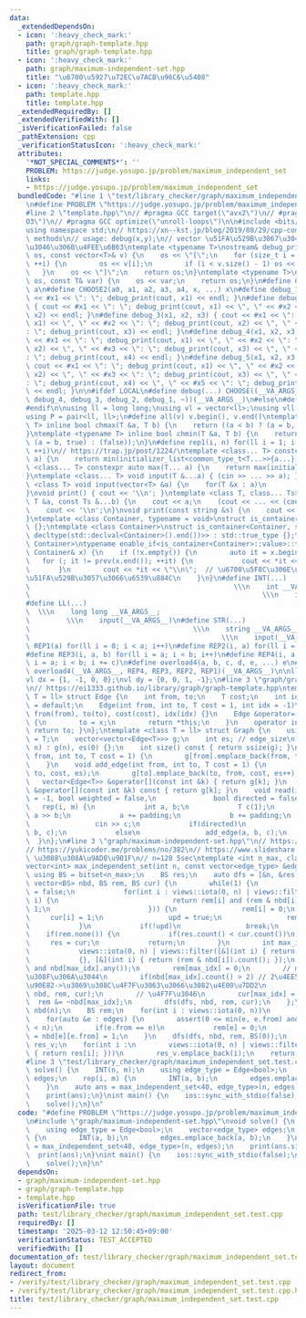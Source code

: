 ```yaml
---
data:
  _extendedDependsOn:
  - icon: ':heavy_check_mark:'
    path: graph/graph-template.hpp
    title: graph/graph-template.hpp
  - icon: ':heavy_check_mark:'
    path: graph/maximum-independent-set.hpp
    title: "\u6700\u5927\u72EC\u7ACB\u96C6\u5408"
  - icon: ':heavy_check_mark:'
    path: template.hpp
    title: template.hpp
  _extendedRequiredBy: []
  _extendedVerifiedWith: []
  _isVerificationFailed: false
  _pathExtension: cpp
  _verificationStatusIcon: ':heavy_check_mark:'
  attributes:
    '*NOT_SPECIAL_COMMENTS*': ''
    PROBLEM: https://judge.yosupo.jp/problem/maximum_independent_set
    links:
    - https://judge.yosupo.jp/problem/maximum_independent_set
  bundledCode: "#line 1 \"test/library_checker/graph/maximum_independent_set.test.cpp\"\
    \n#define PROBLEM \"https://judge.yosupo.jp/problem/maximum_independent_set\"\n\
    #line 2 \"template.hpp\"\n// #pragma GCC target(\"avx2\")\n// #pragma GCC optimize(\"\
    O3\")\n// #pragma GCC optimize(\"unroll-loops\")\n\n#include <bits/stdc++.h>\n\
    using namespace std;\n// https://xn--kst.jp/blog/2019/08/29/cpp-comp/\n// debug\
    \ methods\n// usage: debug(x,y);\n// vector \u51FA\u529B\u3067\u304D\u308B\u3088\
    \u3046\u306B\u4FEE\u6B63\ntemplate <typename T>\nostream& debug_print(ostream&\
    \ os, const vector<T>& v) {\n    os << \"[\";\n    for (size_t i = 0; i < v.size();\
    \ ++i) {\n        os << v[i];\n        if (i < v.size() - 1) os << \", \";\n \
    \   }\n    os << \"]\";\n    return os;\n}\ntemplate <typename T>\nostream& debug_print(ostream&\
    \ os, const T& var) {\n    os << var;\n    return os;\n}\n#define CHOOSE(a) CHOOSE2\
    \ a\n#define CHOOSE2(a0, a1, a2, a3, a4, x, ...) x\n#define debug_1(x1) { cout\
    \ << #x1 << \": \"; debug_print(cout, x1) << endl; }\n#define debug_2(x1, x2)\
    \ { cout << #x1 << \": \"; debug_print(cout, x1) << \", \" << #x2 << \": \"; debug_print(cout,\
    \ x2) << endl; }\n#define debug_3(x1, x2, x3) { cout << #x1 << \": \"; debug_print(cout,\
    \ x1) << \", \" << #x2 << \": \"; debug_print(cout, x2) << \", \" << #x3 << \"\
    : \"; debug_print(cout, x3) << endl; }\n#define debug_4(x1, x2, x3, x4) { cout\
    \ << #x1 << \": \"; debug_print(cout, x1) << \", \" << #x2 << \": \"; debug_print(cout,\
    \ x2) << \", \" << #x3 << \": \"; debug_print(cout, x3) << \", \" << #x4 << \"\
    : \"; debug_print(cout, x4) << endl; }\n#define debug_5(x1, x2, x3, x4, x5) {\
    \ cout << #x1 << \": \"; debug_print(cout, x1) << \", \" << #x2 << \": \"; debug_print(cout,\
    \ x2) << \", \" << #x3 << \": \"; debug_print(cout, x3) << \", \" << #x4 << \"\
    : \"; debug_print(cout, x4) << \", \" << #x5 << \": \"; debug_print(cout, x5)\
    \ << endl; }\n\n#ifdef LOCAL\n#define debug(...) CHOOSE((__VA_ARGS__, debug_5,\
    \ debug_4, debug_3, debug_2, debug_1, ~))(__VA_ARGS__)\n#else\n#define debug(...)\n\
    #endif\n\nusing ll = long long;\nusing vl = vector<ll>;\nusing vll = vector<vl>;\n\
    using P = pair<ll, ll>;\n#define all(v) v.begin(), v.end()\ntemplate <typename\
    \ T> inline bool chmax(T &a, T b) {\n    return ((a < b) ? (a = b, true) : (false));\n\
    }\ntemplate <typename T> inline bool chmin(T &a, T b) {\n    return ((a > b) ?\
    \ (a = b, true) : (false));\n}\n#define rep1(i, n) for(ll i = 1; i <= ((ll)n);\
    \ ++i)\n// https://trap.jp/post/1224/\ntemplate <class... T> constexpr auto min(T...\
    \ a) {\n    return min(initializer_list<common_type_t<T...>>{a...});\n}\ntemplate\
    \ <class... T> constexpr auto max(T... a) {\n    return max(initializer_list<common_type_t<T...>>{a...});\n\
    }\ntemplate <class... T> void input(T &...a) { (cin >> ... >> a); }\ntemplate\
    \ <class T> void input(vector<T> &a) {\n    for(T &x : a)\n        cin >> x;\n\
    }\nvoid print() { cout << '\\n'; }\ntemplate <class T, class... Ts> void print(const\
    \ T &a, const Ts &...b) {\n    cout << a;\n    (cout << ... << (cout << ' ', b));\n\
    \    cout << '\\n';\n}\nvoid print(const string &s) {\n    cout << s << '\\n';\n\
    }\ntemplate <class Container, typename = void>\nstruct is_container : std::false_type\
    \ {};\ntemplate <class Container>\nstruct is_container<Container, std::void_t<decltype(std::declval<Container>().begin()),\
    \ decltype(std::declval<Container>().end())>> : std::true_type {};\ntemplate <class\
    \ Container>\ntypename enable_if<is_container<Container>::value>::type print(const\
    \ Container& x) {\n    if (!x.empty()) {\n        auto it = x.begin();\n     \
    \   for (; it != prev(x.end()); ++it) {\n            cout << *it << \" \";\n \
    \       }\n        cout << *it << \"\\n\";  // \u6700\u5F8C\u306E\u8981\u7D20\u3092\
    \u51FA\u529B\u3057\u3066\u6539\u884C\n    }\n}\n#define INT(...)             \
    \                                                  \\\n    int __VA_ARGS__;  \
    \                                                         \\\n    input(__VA_ARGS__)\n\
    #define LL(...)                                                              \
    \  \\\n    long long __VA_ARGS__;                                            \
    \         \\\n    input(__VA_ARGS__)\n#define STR(...)                       \
    \                                        \\\n    string __VA_ARGS__;         \
    \                                               \\\n    input(__VA_ARGS__)\n#define\
    \ REP1(a) for(ll i = 0; i < a; i++)\n#define REP2(i, a) for(ll i = 0; i < a; i++)\n\
    #define REP3(i, a, b) for(ll i = a; i < b; i++)\n#define REP4(i, a, b, c) for(ll\
    \ i = a; i < b; i += c)\n#define overload4(a, b, c, d, e, ...) e\n#define rep(...)\
    \ overload4(__VA_ARGS__, REP4, REP3, REP2, REP1)(__VA_ARGS__)\n\nll inf = 3e18;\n\
    vl dx = {1, -1, 0, 0};\nvl dy = {0, 0, 1, -1};\n#line 3 \"graph/graph-template.hpp\"\
    \n// https://ei1333.github.io/library/graph/graph-template.hpp\ntemplate <class\
    \ T = ll> struct Edge {\n    int from, to;\n    T cost;\n    int idx;\n    Edge()\
    \ = default;\n    Edge(int from, int to, T cost = 1, int idx = -1)\n        :\
    \ from(from), to(to), cost(cost), idx(idx) {}\n    Edge &operator=(const int &x)\
    \ {\n        to = x;\n        return *this;\n    }\n    operator int() const {\
    \ return to; }\n};\ntemplate <class T = ll> struct Graph {\n    using cost_type\
    \ = T;\n    vector<vector<Edge<T>>> g;\n    int es; // edge_size\n    Graph(int\
    \ n) : g(n), es(0) {};\n    int size() const { return ssize(g); }\n    void add_directed_edge(int\
    \ from, int to, T cost = 1) {\n        g[from].emplace_back(from, to, cost, es++);\n\
    \    }\n    void add_edge(int from, int to, T cost = 1) {\n        g[from].emplace_back(from,\
    \ to, cost, es);\n        g[to].emplace_back(to, from, cost, es++);\n    }\n \
    \   vector<Edge<T>> &operator[](const int &k) { return g[k]; }\n    const vector<Edge<T>>\
    \ &operator[](const int &k) const { return g[k]; }\n    void read(int m, int padding\
    \ = -1, bool weighted = false,\n              bool directed = false) {\n     \
    \   rep(i, m) {\n            int a, b;\n            T c(1);\n            cin >>\
    \ a >> b;\n            a += padding;\n            b += padding;\n            if(weighted)\n\
    \                cin >> c;\n            if(directed)\n                add_directed_edge(a,\
    \ b, c);\n            else\n                add_edge(a, b, c);\n        }\n  \
    \  }\n};\n#line 3 \"graph/maximum-independent-set.hpp\"\n// https://maspypy.github.io/library/graph/maximum_independent_set.hpp\n\
    // https://yukicoder.me/problems/no/382\n// https://www.slideshare.net/wata_orz/ss-12131479\
    \ \u3088\u308A\u9AD8\u901F\n// n=120 5sec\ntemplate <int n_max, class edge_type>\n\
    vector<int> max_independent_set(int n, const vector<edge_type> &edges) {\n   \
    \ using BS = bitset<n_max>;\n    BS res;\n    auto dfs = [&n, &res](auto &&dfs,\
    \ vector<BS> nbd, BS rem, BS cur) {\n        while(1) {\n            bool upd\
    \ = false;\n            for(int i : views::iota(0, n) | views::filter([&](int\
    \ i) {\n                            return rem[i] and (rem & nbd[i]).count() <=\
    \ 1;\n                        })) {\n                rem[i] = 0;\n           \
    \     cur[i] = 1;\n                upd = true;\n                rem &= ~nbd[i];\n\
    \            }\n            if(!upd)\n                break;\n        }\n    \
    \    if(rem.none()) {\n            if(res.count() < cur.count())\n           \
    \     res = cur;\n            return;\n        }\n        int max_idx = ranges::max(\n\
    \            views::iota(0, n) | views::filter([&](int i) { return rem[i]; }),\n\
    \            {}, [&](int i) { return (rem & nbd[i]).count(); });\n        assert(rem[max_idx]\
    \ and nbd[max_idx].any());\n        rem[max_idx] = 0;\n        // max_idx \u4F7F\
    \u308F\u306A\u3044\n        if(nbd[max_idx].count() > 2) // 2\u4EE5\u4E0B->\u5168\
    \u90E82->\u3069\u308C\u4F7F\u3063\u3066\u3082\u4E00\u7DD2\n            dfs(dfs,\
    \ nbd, rem, cur);\n        // \u4F7F\u3046\n        cur[max_idx] = 1;\n      \
    \  rem &= ~nbd[max_idx];\n        dfs(dfs, nbd, rem, cur);\n    };\n    vector<BS>\
    \ nbd(n);\n    BS rem;\n    for(int i : views::iota(0, n))\n        rem[i] = 1;\n\
    \    for(auto &e : edges) {\n        assert(0 <= min(e, e.from) and max(e, e.from)\
    \ < n);\n        if(e.from == e)\n            rem[e] = 0;\n        nbd[e.from][e]\
    \ = nbd[e][e.from] = 1;\n    }\n    dfs(dfs, nbd, rem, BS(0));\n    vector<int>\
    \ res_v;\n    for(int i :\n        views::iota(0, n) | views::filter([&](int i)\
    \ { return res[i]; }))\n        res_v.emplace_back(i);\n    return res_v;\n}\n\
    #line 3 \"test/library_checker/graph/maximum_independent_set.test.cpp\"\nvoid\
    \ solve() {\n    INT(n, m);\n    using edge_type = Edge<bool>;\n    vector<edge_type>\
    \ edges;\n    rep(i, m) {\n        INT(a, b);\n        edges.emplace_back(a, b);\n\
    \    }\n    auto ans = max_independent_set<40, edge_type>(n, edges);\n    print(ans.size());\n\
    \    print(ans);\n}\nint main() {\n    ios::sync_with_stdio(false);\n    std::cin.tie(nullptr);\n\
    \    solve();\n}\n"
  code: "#define PROBLEM \"https://judge.yosupo.jp/problem/maximum_independent_set\"\
    \n#include \"graph/maximum-independent-set.hpp\"\nvoid solve() {\n    INT(n, m);\n\
    \    using edge_type = Edge<bool>;\n    vector<edge_type> edges;\n    rep(i, m)\
    \ {\n        INT(a, b);\n        edges.emplace_back(a, b);\n    }\n    auto ans\
    \ = max_independent_set<40, edge_type>(n, edges);\n    print(ans.size());\n  \
    \  print(ans);\n}\nint main() {\n    ios::sync_with_stdio(false);\n    std::cin.tie(nullptr);\n\
    \    solve();\n}\n"
  dependsOn:
  - graph/maximum-independent-set.hpp
  - graph/graph-template.hpp
  - template.hpp
  isVerificationFile: true
  path: test/library_checker/graph/maximum_independent_set.test.cpp
  requiredBy: []
  timestamp: '2025-03-12 12:50:45+09:00'
  verificationStatus: TEST_ACCEPTED
  verifiedWith: []
documentation_of: test/library_checker/graph/maximum_independent_set.test.cpp
layout: document
redirect_from:
- /verify/test/library_checker/graph/maximum_independent_set.test.cpp
- /verify/test/library_checker/graph/maximum_independent_set.test.cpp.html
title: test/library_checker/graph/maximum_independent_set.test.cpp
---
```

